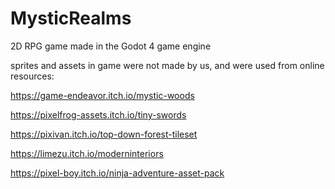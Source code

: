 # MysticRealms
2D RPG game made in the Godot 4 game engine


sprites and assets in game were not made by us, and were used from online resources: 

https://game-endeavor.itch.io/mystic-woods

https://pixelfrog-assets.itch.io/tiny-swords

https://pixivan.itch.io/top-down-forest-tileset

https://limezu.itch.io/moderninteriors

https://pixel-boy.itch.io/ninja-adventure-asset-pack
